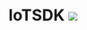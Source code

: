 # IoTSDK [![](https://jitpack.io/v/wangyonglin/IotSDK.svg)](https://jitpack.io/#wangyonglin/IotSDK)


